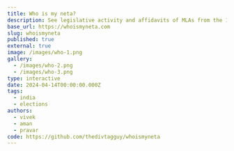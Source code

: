 ```yaml
---
title: Who is my neta?
description: See legislative activity and affidavits of MLAs from the 17th Lok Sabha — or explore candidates contesting in the 2024 elections.
base_url: https://whoismyneta.com
slug: whoismyneta
published: true
external: true
image: /images/who-1.png
gallery:
  - /images/who-2.png
  - /images/who-3.png
type: interactive
date: 2024-04-14T00:00:00.000Z
tags:
  - india
  - elections
authors:
  - vivek
  - aman
  - pravar
code: https://github.com/thedivtagguy/whoismyneta
---
```


